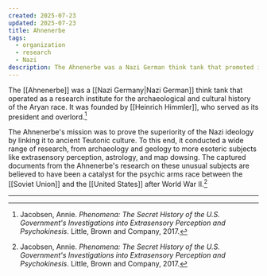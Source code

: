 ```yaml
---
created: 2025-07-23
updated: 2025-07-23
title: Ahnenerbe
tags:
  - organization
  - research
  - Nazi
description: The Ahnenerbe was a Nazi German think tank that promoted itself as a research institute for the archaeological and cultural history of the Aryan race.
---
```


The [[Ahnenerbe]] was a [[Nazi Germany|Nazi German]] think tank that operated as a research institute for the archaeological and cultural history of the Aryan race. It was founded by [[Heinrich Himmler]], who served as its president and overlord.[^1]

The Ahnenerbe's mission was to prove the superiority of the Nazi ideology by linking it to ancient Teutonic culture. To this end, it conducted a wide range of research, from archaeology and geology to more esoteric subjects like extrasensory perception, astrology, and map dowsing. The captured documents from the Ahnenerbe's research on these unusual subjects are believed to have been a catalyst for the psychic arms race between the [[Soviet Union]] and the [[United States]] after World War II.[^1]

---

[^1]: Jacobsen, Annie. *Phenomena: The Secret History of the U.S. Government's Investigations into Extrasensory Perception and Psychokinesis*. Little, Brown and Company, 2017.
